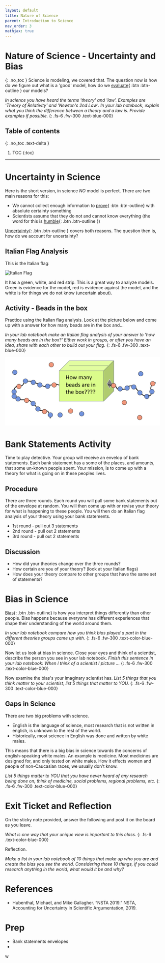 ```yaml
---
layout: default
title: Nature of Science
parent: Introduction to Science
nav_order: 3
mathjax: true
---
```


# Nature of Science - Uncertainty and Bias
{: .no_toc }
Science is modeling, we covered that.
The question now is how do we figure out what is a 'good' model, how do we 
[evaluate](https://translate.google.com/#view=home&op=translate&sl=en&tl=es&text=evaluate){ :btn :btn-outline } our models?

_In science you have heard the terms 'theory' and 'law'. Examples are 'Theory of Relativity' and 'Newton's 2nd Law'.  In your lab notebook, explain what you think the difference between a theory and a law is.  Provide examples if possible._
{: .fs-6 .fw-300 .text-blue-000} 

<!-- table of contents for the page -->
## Table of contents
{: .no_toc .text-delta }

1. TOC
{:toc}

---
# Uncertainty in Science
Here is the short version, in science *NO* model is perfect.
There are two main reasons for this:

  * We cannot collect enough information to [prove](https://translate.google.com/#view=home&op=translate&sl=en&tl=es&text=prove){ :btn :btn-outline} with absolute certainty something
  * Scientists assume that they do not and cannot know everything (the word for this is [humble](https://translate.google.com/#view=home&op=translate&sl=en&tl=es&text=humble){: .btn .btn-outline })

[Uncertainty](https://translate.google.com/#view=home&op=translate&sl=en&tl=es&text=uncertainty){: .btn .btn-outline } covers both reasons.
The question then is, how do we account for uncertainty?

## Italian Flag Analysis
This is the Italian flag:

![Italian Flag](https://upload.wikimedia.org/wikipedia/en/0/03/Flag_of_Italy.svg)

It has a green, white, and red strip.
This is a great way to analyze models.
Green is evidence for the model,
red is evidence against the model,
and the white is for things we do not know (uncertain about).

## Activity - Beads in the box
Practice using the Italian flag analysis.
Look at the picture below and come up with a answer for how many beads are in the box and...

_In your lab notebook make an Italian flag analysis of your answer to 'how many beads are in the box?'  Either work in groups, or after you have an idea, share with each other to build out your flag._
{: .fs-6 .fw-300 .text-blue-000}

![Beads in the box](./Images/beads.png)

# Bank Statements Activity
Time to play detective.
Your group will receive an envelop of bank statements.
Each bank statement has a some of the places, and amounts, that some un-known people spent.
Your mission, is to come up with a theory for what is going on in these peoples lives.

##  Procedure
There are three rounds.
Each round you will pull some bank statements out of the envelope at random.
You will then come up with or revise your theory for what is happening to these people.
You will then do an Italian flag analysis of your theory using your bank statements.

  * 1st round - pull out 3 statements
  * 2nd round - pull out 2 statements
  * 3rd round - pull out 2 statements

## Discussion
  * How did your theories change over the three rounds?
  * How certain are you of your theory? (look at your Italian flags)
  * How does your theory compare to other groups that have the same set of statements?

# Bias in Science
[Bias](https://translate.google.com/#view=home&op=translate&sl=en&tl=es&text=bias){: .btn .btn-outline}
is how you interpret things differently than other people.
Bias happens because _everyone_ has different experiences that shape their understanding of the world around them.

_In your lab notebook compare how you think bias played a part in the different theories groups came up with._
{: .fs-6 .fw-300 .text-color-blue-000}

Now let us look at bias in science.
Close your eyes and think of a scientist, describe the person you see in your lab notebook.
_Finish this sentence in your lab notebook:  When I think of a scientist I picture ..._
{: .fs-6 .fw-300 .text-color-blue-000}

Now examine the bias's your imaginary scientist has.
_List 5 things that you think matter to your scientist, list 5 things that matter to YOU._
{: .fs-6 .fw-300 .text-color-blue-000}

## Gaps in Science
There are two big problems with science.
  
  * English is the language of science, most research that is not written in english, is unknown to the rest of the world.
  * Historically, most science in English was done and written by white males.

This means that there is a big bias in science towards the concerns of english-speaking white males.
An example is medicine.
Most medicines are designed for, and only tested on white males.
How it effects women and people of non-Caucasian races, we usually don't know.

_List 5 things matter to YOU that you have never heard of any research being done on, think of medicine, social problems, regional problems, etc._
{: .fs-6 .fw-300 .text-color-blue-000}

# Exit Ticket and Reflection
On the sticky note provided, answer the following and post it on the board as you leave.

_What is one way that your unique view is important to this class._
{: .fs-6 .text-color-blue-000}

Reflection.

_Make a list in your lab notebook of 10 things that make up who you are and create the bias you see the world.  Considering those 10 things, if you could research anything in the world, what would it be and why?_

# References
  * Hubenthal, Michael, and Mike Gallagher. “NSTA 2019.” NSTA, Accounting for Uncertainty in Scientific Argumentation, 2019.

# Prep
  * Bank statements envelopes
  * 
w

